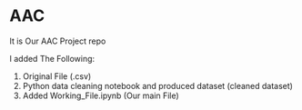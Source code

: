# AAC
It is Our AAC Project repo

I added The Following:
1. Original File (.csv)
2. Python data cleaning notebook and produced dataset (cleaned dataset)
3. Added Working_File.ipynb (Our main File)

